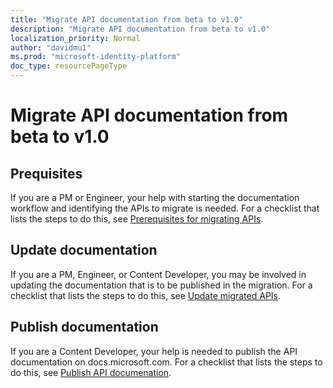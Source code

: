 ```yaml
---
title: "Migrate API documentation from beta to v1.0"
description: "Migrate API documentation from beta to v1.0"
localization_priority: Normal
author: "davidmu1"
ms.prod: "microsoft-identity-platform"
doc_type: resourcePageType
---
```


# Migrate API documentation from beta to v1.0

## Prequisites

If you are a PM or Engineer, your help with starting the documentation workflow and identifying the APIs to migrate is needed. For a checklist that lists the steps to do this, see [Prerequisites for migrating APIs](graph-prerequisites-migrate.md).

## Update documentation

If you are a PM, Engineer, or Content Developer, you may be involved in updating the documentation that is to be published in the migration. For a checklist that lists the steps to do this, see [Update migrated APIs](graph-migrate-update.md).

## Publish documentation

If you are a Content Developer, your help is needed to publish the API documentation on docs.microsoft.com. For a checklist that lists the steps to do this, see [Publish API documenation](graph-publish.md).
